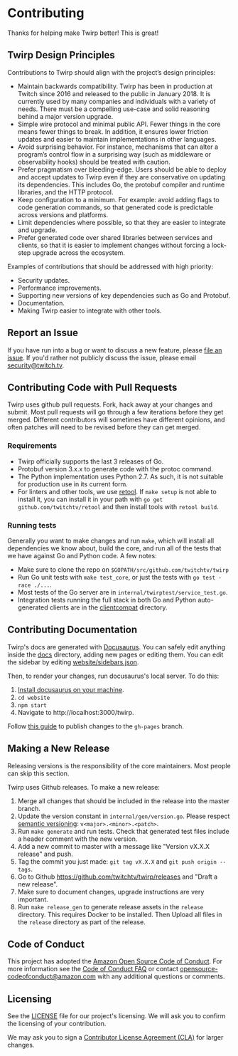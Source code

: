 # Contributing

Thanks for helping make Twirp better! This is great!

## Twirp Design Principles

Contributions to Twirp should align with the project’s design principles:

 * Maintain backwards compatibility. Twirp has been in production at Twitch since 2016 and released to the public in January 2018. It is currently used by many companies and individuals with a variety of needs. There must be a compelling use-case and solid reasoning behind a major version upgrade.
 * Simple wire protocol and minimal public API. Fewer things in the core means fewer things to break. In addition, it ensures lower friction updates and easier to maintain implementations in other languages.
 * Avoid surprising behavior. For instance, mechanisms that can alter a program’s control flow in a surprising way (such as middleware or observability hooks) should be treated with caution.
 * Prefer pragmatism over bleeding-edge. Users should be able to deploy and accept updates to Twirp even if they are conservative on updating its dependencies. This includes Go, the protobuf compiler and runtime libraries, and the HTTP protocol.
 * Keep configuration to a minimum. For example: avoid adding flags to code generation commands, so that generated code is predictable across versions and platforms.
 * Limit dependencies where possible, so that they are easier to integrate and upgrade.
 * Prefer generated code over shared libraries between services and clients, so that it is easier to implement changes without forcing a lock-step upgrade across the ecosystem.

Examples of contributions that should be addressed with high priority:

 * Security updates.
 * Performance improvements.
 * Supporting new versions of key dependencies such as Go and Protobuf.
 * Documentation.
 * Making Twirp easier to integrate with other tools.

## Report an Issue

If you have run into a bug or want to discuss a new feature, please [file an issue](https://github.com/twitchtv/twirp/issues). If you'd rather not publicly discuss the issue, please email security@twitch.tv.

## Contributing Code with Pull Requests

Twirp uses github pull requests. Fork, hack away at your changes and submit. Most pull requests will go through a few iterations before they get merged. Different contributors will sometimes have different opinions, and often patches will need to be revised before they can get merged.

### Requirements

 * Twirp officially supports the last 3 releases of Go.
 * Protobuf version 3.x.x to generate code with the protoc command.
 * The Python implementation uses Python 2.7. As such, it is not suitable for production use in its current form.
 * For linters and other tools, we use [retool](https://github.com/twitchtv/retool). If `make setup` is not able to install it, you can install it in your path with `go get github.com/twitchtv/retool` and then install tools with `retool build`.

### Running tests

Generally you want to make changes and run `make`, which will install all
dependencies we know about, build the core, and run all of the tests that we
have against Go and Python code. A few notes:

 * Make sure to clone the repo on `$GOPATH/src/github.com/twitchtv/twirp`
 * Run Go unit tests with `make test_core`, or just the tests with `go test -race ./...`.
 * Most tests of the Go server are in `internal/twirptest/service_test.go`.
 * Integration tests running the full stack in both Go and Python auto-generated clients are in the [clientcompat](./clientcompat) directory.

## Contributing Documentation

Twirp's docs are generated with [Docusaurus](https://docusaurus.io/). You can
safely edit anything inside the [docs](./docs) directory, adding new pages or
editing them. You can edit the sidebar by editing
[website/sidebars.json](./website/sidebars.json).

Then, to render your changes, run docusaurus's local server. To do this:

 1. [Install docusaurus on your machine](https://docusaurus.io/docs/en/installation.html).
 2. `cd website`
 3. `npm start`
 4. Navigate to http://localhost:3000/twirp.

Follow [this guide](https://docusaurus.io/docs/en/tutorial-publish-site) to publish changes to the `gh-pages` branch.

## Making a New Release

Releasing versions is the responsibility of the core maintainers. Most people
can skip this section.

Twirp uses Github releases. To make a new release:

 1. Merge all changes that should be included in the release into the master branch.
 2. Update the version constant in `internal/gen/version.go`. Please respect [semantic versioning](http://semver.org/): `v<major>.<minor>.<patch>`.
 3. Run `make generate` and run tests. Check that generated test files include a header comment with the new version.
 4. Add a new commit to master with a message like "Version vX.X.X release" and push.
 5. Tag the commit you just made: `git tag vX.X.X` and `git push origin --tags`.
 6. Go to Github https://github.com/twitchtv/twirp/releases and "Draft a new release".
 7. Make sure to document changes, upgrade instructions are very important.
 8. Run `make release_gen` to generate release assets in the `release` directory. This requires Docker to be installed. Then Upload all files in the `release` directory as part of the release.


## Code of Conduct

This project has adopted the [Amazon Open Source Code of Conduct](https://aws.github.io/code-of-conduct).
For more information see the [Code of Conduct FAQ](https://aws.github.io/code-of-conduct-faq) or contact
opensource-codeofconduct@amazon.com with any additional questions or comments.

## Licensing

See the [LICENSE](https://github.com/twitchtv/twirp/blob/master/LICENSE) file for our project's licensing. We will ask you to confirm the licensing of your contribution.

We may ask you to sign a [Contributor License Agreement (CLA)](http://en.wikipedia.org/wiki/Contributor_License_Agreement) for larger changes.

